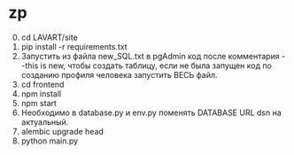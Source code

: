 # zp
0) cd LAVART/site
1) pip install -r requirements.txt
2) Запустить из файла new_SQL.txt в pgAdmin код после комментария --this is new, чтобы создать таблицу, если не была запущен код по созданию профиля человека запустить ВЕСЬ файл.
3) cd frontend
4) npm install
5) npm start
6) Необходимо в database.py и env.py поменять DATABASE URL dsn на актуальный.
7) alembic upgrade head
8) python main.py
